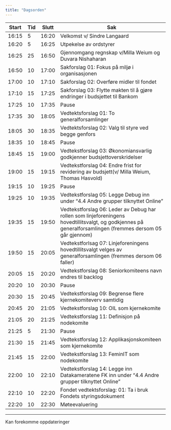 ```yaml
---
title: "Dagsorden"
---
```


| Start | Tid | Slutt | Sak |
|---|---|---|---|
| 16:15 | 5 | 16:20 | Velkomst v/ Sindre Langaard |
| 16:20 | 5 | 16:25 | Utpekelse av ordstyrer |
| 16:25 | 25 | 16:50 | Gjennomgang regnskap v/Milla Weium og Duvara Nishaharan |
| 16:50 | 10 | 17:00 | Sakforslag 01: Fokus på miljø i organisasjonen |
| 17:00 | 10 | 17:10 | Sakforslag 02: Overføre midler til fondet |
| 17:10 | 15 | 17:25 | Sakforslag 03: Flytte makten til å gjøre endringer i budsjettet til Bankom |
| 17:25 | 10 | 17:35 | Pause |
| 17:35 | 30 | 18:05 | Vedtektsforslag 01: To generalforsamlinger |
| 18:05 | 30 | 18:35 | Vedtektsforslag 02: Valg til styre ved begge genfors |
| 18:35 | 10 | 18:45 | Pause |
| 18:45 | 15 | 19:00 | Vedtekstforslag 03: Økonomiansvarlig godkjenner budsjettoverskridelser |
| 19:00 | 15 | 19:15 | Vedtekstforslag 04: Endre frist for revidering av budsjett(v/ Milla Weium, Thomas Hasvold) |
| 19:15 | 10 | 19:25 | Pause |
| 19:25 | 10 | 19:35 | Vedtekstforslag 05: Legge Debug inn under “4.4 Andre grupper tilknyttet Online” |
| 19:35 | 15 | 19:50 | Vedtekstforslag 06: Leder av Debug har rollen som linjeforeningens hovedtillitsvalgt, og godkjennes på generalforsamlingen (fremmes dersom 05 går gjennom) |
| 19:50 | 15 | 20:05 | Vedtekstforlsag 07: Linjeforeningens hovedtillitsvalgt velges av generalforsamlingen (fremmes dersom 06 faller) |
| 20:05 | 15 | 20:20 | Vedtekstforslag 08: Seniorkomiteens navn endres til backlog |
| 20:20 | 10 | 20:30 | Pause |
| 20:30 | 15 | 20:45 | Vedtekstforslag 09: Begrense flere kjernekomiteverv samtidig |
| 20:45 | 20 | 21:05 | Vedtekstforslag 10: OIL som kjernekomite |
| 21:05 | 20 | 21:25 | Vedtekstforslag 11: Definisjon på nodekomite  |
| 21:25 | 5 | 21:30 | Pause |
| 21:30 | 15 | 21:45 | Vedtekstforslag 12: Applikasjonskomiteen som kjernekomite |
| 21:45 | 15 | 22:00 | Vedtekstforslag 13: FeminIT som nodekomite |
| 22:00 | 10 | 22:10 | Vedtekstforslag 14: Legge inn Datakameratene FK inn under “4.4 Andre grupper tilknyttet Online” |
| 22:10 | 10 | 22:20 | Fondet vedtektsforslag: 01: Ta i bruk Fondets styringsdokument |
| 22:20 | 10 | 22:30 | Møteevaluering |


--- 
Kan forekomme oppdateringer